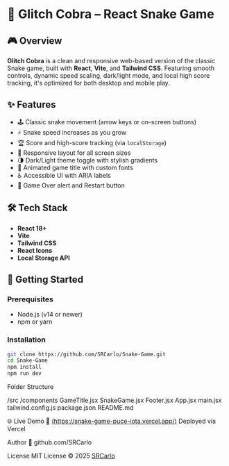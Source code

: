 # 🐍 Glitch Cobra – React Snake Game

## 🎮 Overview

**Glitch Cobra** is a clean and responsive web-based version of the classic Snake game, built with **React**, **Vite**, and **Tailwind CSS**. Featuring smooth controls, dynamic speed scaling, dark/light mode, and local high score tracking, it's optimized for both desktop and mobile play.

## ✨ Features

- 🕹️ Classic snake movement (arrow keys or on-screen buttons)
- ⚡ Snake speed increases as you grow
- 🏆 Score and high-score tracking (via `localStorage`)
- 📱 Responsive layout for all screen sizes
- 🌗 Dark/Light theme toggle with stylish gradients
- 🎨 Animated game title with custom fonts
- ♿ Accessible UI with ARIA labels
- 🔁 Game Over alert and Restart button

## 🛠️ Tech Stack

- **React 18+**
- **Vite**
- **Tailwind CSS**
- **React Icons**
- **Local Storage API**

## 🚀 Getting Started

### Prerequisites
- Node.js (v14 or newer)
- npm or yarn

### Installation

```bash
git clone https://github.com/SRCarlo/Snake-Game.git
cd Snake-Game
npm install
npm run dev

```
Folder Structure

/src
  /components
    GameTitle.jsx
    SnakeGame.jsx
    Footer.jsx
  App.jsx
  main.jsx
tailwind.config.js
package.json
README.md

🌐 Live Demo
🎯 [(https://snake-game-puce-iota.vercel.app/)](https://snake-game-puce-iota.vercel.app/)
Deployed via Vercel

Author
🐙 github.com/SRCarlo

License
MIT License © 2025 [SRCarlo](https://github.com/SRCarlo)
